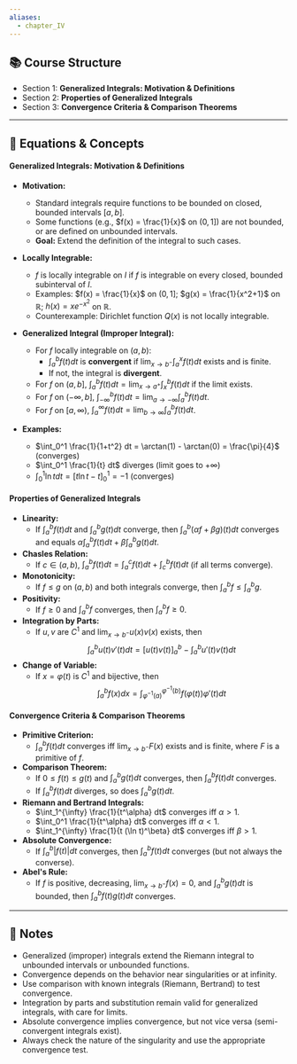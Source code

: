 ```yaml
---
aliases:
  - chapter_IV
---
```


## 📚 Course Structure
- Section 1: **Generalized Integrals: Motivation & Definitions**
- Section 2: **Properties of Generalized Integrals**
- Section 3: **Convergence Criteria & Comparison Theorems**

---
## 📐 Equations & Concepts
#### Generalized Integrals: Motivation & Definitions
- **Motivation:**
  - Standard integrals require functions to be bounded on closed, bounded intervals $[a, b]$.
  - Some functions (e.g., $f(x) = \frac{1}{x}$ on $(0,1]$) are not bounded, or are defined on unbounded intervals.
  - **Goal:** Extend the definition of the integral to such cases.

- **Locally Integrable:**
  - $f$ is locally integrable on $I$ if $f$ is integrable on every closed, bounded subinterval of $I$.
  - Examples: $f(x) = \frac{1}{x}$ on $(0,1]$; $g(x) = \frac{1}{x^2+1}$ on $\mathbb{R}$; $h(x) = x e^{-x^2}$ on $\mathbb{R}$.
  - Counterexample: Dirichlet function $Q(x)$ is not locally integrable.

- **Generalized Integral (Improper Integral):**
  - For $f$ locally integrable on $(a, b)$:
    - $\int_a^b f(t) dt$ is **convergent** if $\lim_{x \to b^-} \int_a^x f(t) dt$ exists and is finite.
    - If not, the integral is **divergent**.
  - For $f$ on $(a, b]$, $\int_a^b f(t) dt = \lim_{x \to a^+} \int_x^b f(t) dt$ if the limit exists.
  - For $f$ on $(-\infty, b]$, $\int_{-\infty}^b f(t) dt = \lim_{a \to -\infty} \int_a^b f(t) dt$.
  - For $f$ on $[a, \infty)$, $\int_a^{\infty} f(t) dt = \lim_{b \to \infty} \int_a^b f(t) dt$.

- **Examples:**
  - $\int_0^1 \frac{1}{1+t^2} dt = \arctan(1) - \arctan(0) = \frac{\pi}{4}$ (converges)
  - $\int_0^1 \frac{1}{t} dt$ diverges (limit goes to $+\infty$)
  - $\int_0^1 \ln t dt = [t \ln t - t]_0^1 = -1$ (converges)

#### Properties of Generalized Integrals
- **Linearity:**
  - If $\int_a^b f(t) dt$ and $\int_a^b g(t) dt$ converge, then $\int_a^b (\alpha f + \beta g)(t) dt$ converges and equals $\alpha \int_a^b f(t) dt + \beta \int_a^b g(t) dt$.
- **Chasles Relation:**
  - If $c \in (a, b)$, $\int_a^b f(t) dt = \int_a^c f(t) dt + \int_c^b f(t) dt$ (if all terms converge).
- **Monotonicity:**
  - If $f \leq g$ on $(a, b)$ and both integrals converge, then $\int_a^b f \leq \int_a^b g$.
- **Positivity:**
  - If $f \geq 0$ and $\int_a^b f$ converges, then $\int_a^b f \geq 0$.
- **Integration by Parts:**
  - If $u, v$ are $C^1$ and $\lim_{x \to b^-} u(x)v(x)$ exists, then
    $$
    \int_a^b u(t)v'(t) dt = [u(t)v(t)]_a^b - \int_a^b u'(t)v(t) dt
    $$
- **Change of Variable:**
  - If $x = \varphi(t)$ is $C^1$ and bijective, then
    $$
    \int_a^b f(x) dx = \int_{\varphi^{-1}(a)}^{\varphi^{-1}(b)} f(\varphi(t)) \varphi'(t) dt
    $$

#### Convergence Criteria & Comparison Theorems
- **Primitive Criterion:**
  - $\int_a^b f(t) dt$ converges iff $\lim_{x \to b^-} F(x)$ exists and is finite, where $F$ is a primitive of $f$.
- **Comparison Theorem:**
  - If $0 \leq f(t) \leq g(t)$ and $\int_a^b g(t) dt$ converges, then $\int_a^b f(t) dt$ converges.
  - If $\int_a^b f(t) dt$ diverges, so does $\int_a^b g(t) dt$.
- **Riemann and Bertrand Integrals:**
  - $\int_1^{\infty} \frac{1}{t^\alpha} dt$ converges iff $\alpha > 1$.
  - $\int_0^1 \frac{1}{t^\alpha} dt$ converges iff $\alpha < 1$.
  - $\int_1^{\infty} \frac{1}{t (\ln t)^\beta} dt$ converges iff $\beta > 1$.
- **Absolute Convergence:**
  - If $\int_a^b |f(t)| dt$ converges, then $\int_a^b f(t) dt$ converges (but not always the converse).
- **Abel's Rule:**
  - If $f$ is positive, decreasing, $\lim_{x \to b^-} f(x) = 0$, and $\int_a^b g(t) dt$ is bounded, then $\int_a^b f(t)g(t) dt$ converges.

---
## 📝 Notes
- Generalized (improper) integrals extend the Riemann integral to unbounded intervals or unbounded functions.
- Convergence depends on the behavior near singularities or at infinity.
- Use comparison with known integrals (Riemann, Bertrand) to test convergence.
- Integration by parts and substitution remain valid for generalized integrals, with care for limits.
- Absolute convergence implies convergence, but not vice versa (semi-convergent integrals exist).
- Always check the nature of the singularity and use the appropriate convergence test.
